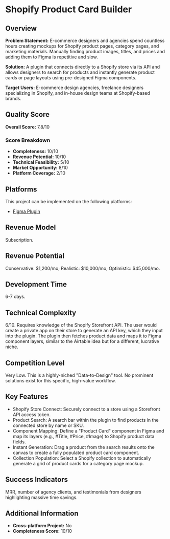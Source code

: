 # Shopify Product Card Builder

## Overview
**Problem Statement:** E-commerce designers and agencies spend countless hours creating mockups for Shopify product pages, category pages, and marketing materials. Manually finding product images, titles, and prices and adding them to Figma is repetitive and slow.

**Solution:** A plugin that connects directly to a Shopify store via its API and allows designers to search for products and instantly generate product cards or page layouts using pre-designed Figma components.

**Target Users:** E-commerce design agencies, freelance designers specializing in Shopify, and in-house design teams at Shopify-based brands.

## Quality Score
**Overall Score:** 7.8/10

### Score Breakdown
- **Completeness:** 10/10
- **Revenue Potential:** 10/10
- **Technical Feasibility:** 5/10
- **Market Opportunity:** 8/10
- **Platform Coverage:** 2/10

## Platforms
This project can be implemented on the following platforms:
- [Figma Plugin](./platforms/figma-plugin/)

## Revenue Model
Subscription.

## Revenue Potential
Conservative: $1,200/mo; Realistic: $10,000/mo; Optimistic: $45,000/mo.

## Development Time
6-7 days.

## Technical Complexity
6/10. Requires knowledge of the Shopify Storefront API. The user would create a private app on their store to generate an API key, which they input into the plugin. The plugin then fetches product data and maps it to Figma component layers, similar to the Airtable idea but for a different, lucrative niche.

## Competition Level
Very Low. This is a highly-niched "Data-to-Design" tool. No prominent solutions exist for this specific, high-value workflow.

## Key Features
- Shopify Store Connect: Securely connect to a store using a Storefront API access token.
- Product Search: A search bar within the plugin to find products in the connected store by name or SKU.
- Component Mapping: Define a "Product Card" component in Figma and map its layers (e.g., #Title, #Price, #Image) to Shopify product data fields.
- Instant Generation: Drag a product from the search results onto the canvas to create a fully populated product card component.
- Collection Population: Select a Shopify collection to automatically generate a grid of product cards for a category page mockup.

## Success Indicators
MRR, number of agency clients, and testimonials from designers highlighting massive time savings.

## Additional Information
- **Cross-platform Project:** No
- **Completeness Score:** 10/10
